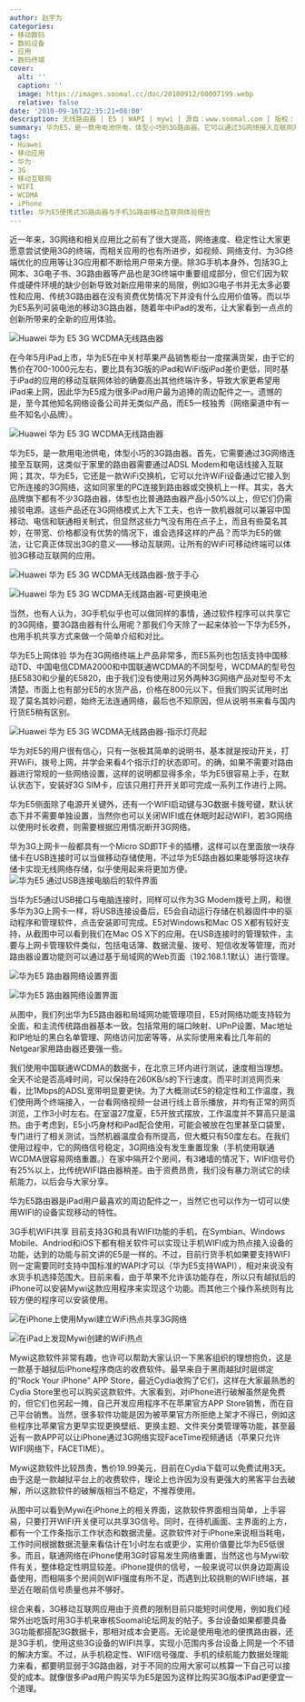 ```yaml
---
author: 赵宇为
categories:
- 移动数码
- 数码设备
- 应用
- 数码终端
cover:
  alt: ''
  caption: ''
  image: https://images.soomal.cc/doc/20100912/00007199.webp
  relative: false
date: '2010-09-16T22:35:21+08:00'
description: 无线路由器 | E5 | WAPI | mywi | 源自：www.soomal.com | 版权：原创 |  平均/总评分：09.55/105
summary: 华为E5，是一款用电池供电，体型小巧的3G路由器。它可以通过3G网络接入互联网并提供WIFI热点接入功能，让支持WIFI的终端设备利用3G网络实现移动互联网功能。华为E5尤其受到iPad用户的喜爱，一方面如此搭配可以比直接购买3G版本iPad更加便宜；另一方面，华为E5也明显优于3G手机共享WIFI的相关功能。当然，在3G资费还明显偏高的情况下，更需要内容服务提供商做好3G应用平台，同时也要有像iPad这样的3G终端确实可以带来优秀的移动互联网体验……
tags:
- Huawei
- 移动应用
- 华为
- 3G
- 移动互联网
- WIFI
- WCDMA
- iPhone
title: 华为E5便携式3G路由器与手机3G路由移动互联网体验报告
---
```


近一年来，3G网络和相关应用比之前有了很大提高，网络速度、稳定性让大家更愿意尝试使用3G的终端，而相关应用的也有所进步，如视频、网络支付、为3G终端优化的应用等让3G应用都不断给用户带来方便。除3G手机本身外，包括3G上网本、3G电子书、3G路由器等产品也是3G终端中重要组成部分，但它们因为软件或硬件环境的缺少创新导致对新应用带来的局限，例如3G电子书并无太多必要性和应用、传统3G路由器在没有资费优势情况下并没有什么应用价值等。而以华为E5系列可装电池的移动3G路由器，随着年中iPad的发布，让大家看到一点点的创新所带来的全新的应用体验。

![Huawei 华为 E5 3G WCDMA无线路由器](https://images.soomal.cc/doc/20100912/00007194.webp)




在今年5月iPad上市，华为E5在中关村苹果产品销售柜台一度摆满货架，由于它的售价在700-1000元左右，要比具有3G版的iPad和WiFi版iPad差价更低，同时基于iPad的应用的移动互联网体验的确要高出其他终端许多，导致大家更希望用iPad来上网，因此华为E5成为很多iPad用户最为追捧的周边配件之一。遗憾的是，至今其他知名网络设备公司并无类似产品，而E5一枝独秀（网络渠道中有一些不知名小品牌）。

![Huawei 华为 E5 3G WCDMA无线路由器](https://images.soomal.cc/doc/20100912/00007195.webp)




华为E5，是一款用电池供电，体型小巧的3G路由器。首先，它需要通过3G网络连接至互联网，这类似于家里的路由器需要通过ADSL Modem和电话线接入互联网；其次，华为E5，它还是一款WiFi交换机，它可以允许WiFi设备通过它接入到它所连接的3G网络，这如同家里的PC连接到路由器或交换机上一样。其实，各大品牌旗下都有不少3G路由器，体型也比普通路由器产品小50%以上，但它们仍需接驳电源。这些产品还在3G网络模式上大下工夫，也许一款机器就可以兼容中国移动、电信和联通相关制式，但显然这些力气没有用在点子上，而且有些莫名其妙，在带宽、价格都没有优势的情况下，谁会选择这样的产品？而华为E5的做法，让它真正体现出3G的意义――移动互联网，让所有的WiFi可移动终端可以体验3G移动互联网的应用。

![Huawei 华为 E5 3G WCDMA无线路由器-放于手心](https://images.soomal.cc/doc/20100912/00007200.webp)




![Huawei 华为 E5 3G WCDMA无线路由器-可更换电池](https://images.soomal.cc/doc/20100912/00007201.webp)




当然，也有人认为，3G手机似乎也可以做同样的事情，通过软件程序可以共享它的3G网络，要3G路由器有什么用呢？那我们今天除了一起来体验一下华为E5外，也用手机共享方式来做一个简单介绍和对比。

华为E5上网体验
华为在3G网络终端上产品非常多，而E5系列也包括支持中国移动TD、中国电信CDMA2000和中国联通WCDMA的不同型号，WCDMA的型号包括E5830和少量的E5820，由于我们没有使用过另外两种3G网络产品对型号不太清楚。市面上也有部分E5的水货产品，价格在800元以下，但我们购买试用时出现了莫名其妙问题，始终无法连通网络，最后也不知原因，但从说明书来看与国内行货E5稍有区别。

![Huawei 华为 E5 3G WCDMA无线路由器-指示灯亮起](https://images.soomal.cc/doc/20100916/00007264.webp)




华为对E5的用户很有信心，只有一张极其简单的说明书，基本就是按动开关，打开WiFi，拨号上网，并学会来看4个指示灯的状态即可。的确，如果不需要对路由器进行常规的一些网络设置，这样的说明都显得多余，华为E5很容易上手，在默认状态下，安装好3G SIM卡，应该只用打开开关即可完成一系列工作进行上网。

华为E5侧面除了电源开关键外，还有一个WIFI启动键与3G数据卡拨号键，默认状态下并不需要单独设置，当然你也可以关闭WIFI或在休眠时起动WIFI，若3G网络以使用时长收费，则需要根据应用情况断开3G网络。

华为3G上网卡一般都具有一个Micro SD即TF卡的插槽，这样可以在里面放一块存储卡在USB连接时可以当做移动存储使用，不过华为E5路由器如果能够将这块存储卡实现无线网络存储，似乎使用起来将更加方便。
![华为E5 通过USB连接电脑后的软件界面](https://images.soomal.cc/doc/20100916/00007281.webp)




当华为E5通过USB接口与电脑连接时，同样可以作为3G Modem拨号上网，和很多华为3G上网卡一样，将USB连接设备后，E5会自动运行存储在机器固件中的驱动程序和管理软件，点击安装即可完成。E5对Windows和Mac OS X都有较好支持，从截图中可以看到我们在Mac OS X下的应用。在USB连接时的管理软件，主要与上网卡管理软件类似，包括电话簿、数据流量、拨号、短信收发等管理，而对路由器设置功能则可以通过基于局域网的Web页面（192.168.1.1默认）进行管理。

![华为E5 路由器网络设置界面](https://images.soomal.cc/doc/20100916/00007267.webp)




![华为E5 路由器网络设置界面](https://images.soomal.cc/doc/20100916/00007268.webp)




从图中，我们列出华为E5路由器和局域网功能管理项目，E5对网络功能支持较为全面，和主流传统路由器基本一致。包括常用的端口映射、UPnP设置、Mac地址和IP地址的黑白名单管理、网络访问加密等等，从实际使用来看比几年前的Netgear家用路由器还要强一些。

我们使用中国联通WCDMA的数据卡，在北京三环内进行测试，速度相当理想。全天不论是否高峰时间，可以保持在260KB/s的下行速度。而平时浏览网页来看，比1Mbps的ADSL宽带明显要更快。为了大概测试E5的稳定性和工作温度，我们使用两个终端接入，一台看网络视频一台进行线上音乐播放，并均有正常的网页浏览，工作3小时左右。在室温27度夏，E5开放式摆放，工作温度并不算高只是温热。由于考虑到，E5小巧身材和iPad配合使用，可能会被放在包里甚至口袋里，专门进行了相关测试，当然机器温度会有所提高，但大概只有50度左右。在我们使用过程中，它的网络信号稳定，3G网络没有发生重置现象（手机使用联通WCDMA很容易网络重置。）在家中隔开2个房间，有3堵墙的情况下，WIFI信号仍有25%以上，比传统WIFI路由器稍差。由于资费昂贵，我们没有暴力测试它的续航能力，以后会与大家分享。

华为E5路由器是iPad用户最喜欢的周边配件之一，当然它也可以作为一切可以使用WIFI的设备实现移动的特性。

3G手机WIFI共享
目前支持3G和具有WIFI功能的手机，在Symbian、Windows Mobile、Andriod和iOS下都有相关软件可以实现让手机WIFI成为热点接入设备的功能，达到的功能与前文讲的E5是一样的。不过，目前行货手机如果要支持WIFI则一定需要同时支持中国标准的WAPI才可以（华为E5支持WAPI），相对来说没有水货手机选择范围大。目前来看，由于苹果不允许该功能存在，所以只有越狱后的iPhone可以安装Mywi这款应用程序来实现这个功能。而其他三个操作系统则有比较方便的程序可以安装使用。

![在iPhone上使用Mywi建立WiFi热点共享3G网络](https://images.soomal.cc/doc/20100916/00007265.webp)




![在iPad上发现Mywi创建的WiFi热点](https://images.soomal.cc/doc/20100916/00007266.webp)




Mywi这款软件非常有趣，也许可以帮助大家认识一下黑客组织的理想抱负，这是一款基于越狱后iPhone程序商店的收费软件。最早来自于黑雨越狱时层绑定的“Rock Your iPhone” APP Store，最近Cydia收购了它们，这样在大家最熟悉的Cydia Store里也可以购买这款软件。大家看到，对iPhone进行破解虽然是免费的，但它们也另起一摊，自己开发应用程序不在苹果官方APP Store销售，而在自己平台销售。当然，很多软件功能是因为被苹果官方所拒绝上架才不得已，例如这些程序比苹果官方更早实现更换壁纸、更换主题、文件夹分类管理等功能，甚至最近有一款APP可以让iPhone通过3G网络实现FaceTime视频通话（苹果只允许WIFI网络下，FACETIME）。

Mywi这款软件比较昂贵，售价19.99美元，目前在Cydia下载可以免费试用3天。由于这是一款越狱平台上的收费软件，理论上也许因为没有更强大的黑客平台去破解，所以这款软件的破解版相当不稳定，不推荐使用。

从图中可以看到Mywi在iPhone上的相关界面，这款软件界面相当简单，上手容易，只要打开WIFI开关便可以共享3G信号。同时，在待机画面、主界面的上方，都有一个工作条指示工作状态和数据流量。这款软件对于iPhone来说相当耗电，工作时间根据数据流量来看估计在1小时左右或更少，实用价值要比华为E5低很多。而且，联通网络在iPhone使用3G时容易发生网络重置，当然这也与Mywi软件有关，整体稳定性明显较差。iPhone提供的信号，一般来说可以供身边距离设备使用，而相隔多个房间则WIFI强度有所不足，而遇到比较挑剔的WIFI终端，甚至近在眼前信号质量也并不够好。

综合来看，3G移动互联网应用由于资费的限制目前只能短时间使用，例如我们经常外出吃饭时用3G手机来审核Soomal论坛网友的帖子。多台设备如果都要具备3G功能都搭配3G数据卡，那相对成本会更高。无论是使用电池的便携路由器，还是3G手机，使用这些3G设备的WIFI共享，实现小范围内多台设备上网是一个不错的解决方案。不过，从手机稳定性、WIFI信号强度、手机的续航能力数据处理能力来看，都要明显弱于3G路由器，对于不同的应用大家可以核算一下自己可以接受的成本。就像很多iPad用户购买华为E5是因为这样比购买3G版本iPad更便宜一个道理。